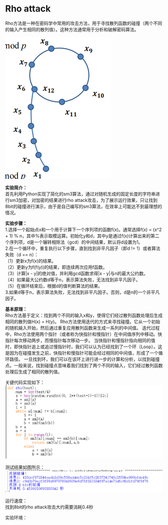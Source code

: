 Rho attack
=
Rho方法是一种在密码学中常用的攻击方法，用于寻找散列函数的碰撞（两个不同的输入产生相同的散列值）。这种方法通常用于分析和破解密码算法。

![image](https://github.com/yxh1120/Homework-group-41/blob/main/Project%2002/3.png)

**实验简介：**  
首先利用Python实现了简化的sm3算法，通过对随机生成的固定长度的字符串进行sm3加密，对加密的结果进行rho attack攻击，为了展示运行效果，只让找到8bit的碰撞进行演示，由于是自己编写的sm3算法，在效率上可能达不到最理想的情况。

**实验步骤：**  
1.选择一个起始点x和一个用于计算下一个序列项的函数f(x)。通常选择f(x) = (x^2 + 1) % n，其中%表示取模运算。初始化y和d，其中y是通过f(x)计算出来的第二个序列项，d是一个辗转相除法（gcd）的中间结果，默认将d设置为1。  
2.在一个循环中，重复执行以下步骤，直到找到非平凡因子（即d != 1）或者算法失败（d == n）：  
        （1）更新x为f(x)的结果。  
        （2）更新y为f(f(y))的结果，即连续两次应用f函数。  
        （3）计算|x - y|的绝对值，并利用gcd函数求得|x - y|与n的最大公约数。  
        （4）如果最大公约数d等于n，表示算法失败，无法找到非平凡因子。  
        （5）在循环结束后，根据d的值判断算法的结果。  
3.如果d等于n，表示算法失败，无法找到非平凡因子。否则，d是n的一个非平凡因子。

**基本原理：**  
Rho方法基于定义：找到两个不同的输入x和y，使得它们经过散列函数处理后生成相同的散列值H(x) = H(y)。
Rho方法使用迭代的方式来寻找碰撞。它从一个初始的随机输入开始，然后通过重复应用散列函数来生成一系列的中间值。
迭代过程中，Rho方法使用两个指针（或者称为快指针和慢指针）在中间值序列中移动。快指针每次移动两步，而慢指针每次移动一步。
当快指针和慢指针指向相同的值时，即快指针追上或追过慢指针时，我们可以认为已经找到了一个环（Loop）。这是因为在碰撞发生之前，快指针和慢指针可能会经过相同的中间值，形成了一个循环路径。
一旦找到环，我们可以在该环上进行进一步的计算和分析，以找到碰撞点。一般来说，找到碰撞点意味着我们找到了两个不同的输入，它们经过散列函数处理后生成了相同的散列值。

关键代码实现如下：  
![image](https://github.com/yxh1120/Homework-group-41/blob/main/Project%2002/2.png)

测试结果如图所示：  
![image](https://github.com/yxh1120/Homework-group-41/blob/main/Project%2002/1.png)

运行速度：  
找到8bit的rho attack攻击大约需要消耗0.4秒

实验环境：  

